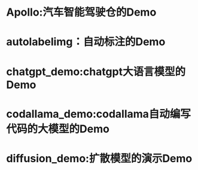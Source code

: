 # Apollo:汽车智能驾驶仓的Demo
# autolabelimg：自动标注的Demo
# chatgpt_demo:chatgpt大语言模型的Demo
# codallama_demo:codallama自动编写代码的大模型的Demo
# diffusion_demo:扩散模型的演示Demo
